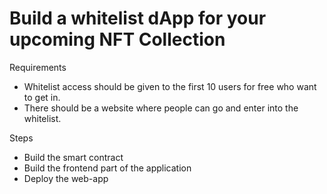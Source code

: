 # Build a whitelist dApp for your upcoming NFT Collection

Requirements
- Whitelist access should be given to the first 10 users for free who want to get in.
- There should be a website where people can go and enter into the whitelist.

Steps
- Build the smart contract
- Build the frontend part of the application
- Deploy the web-app
